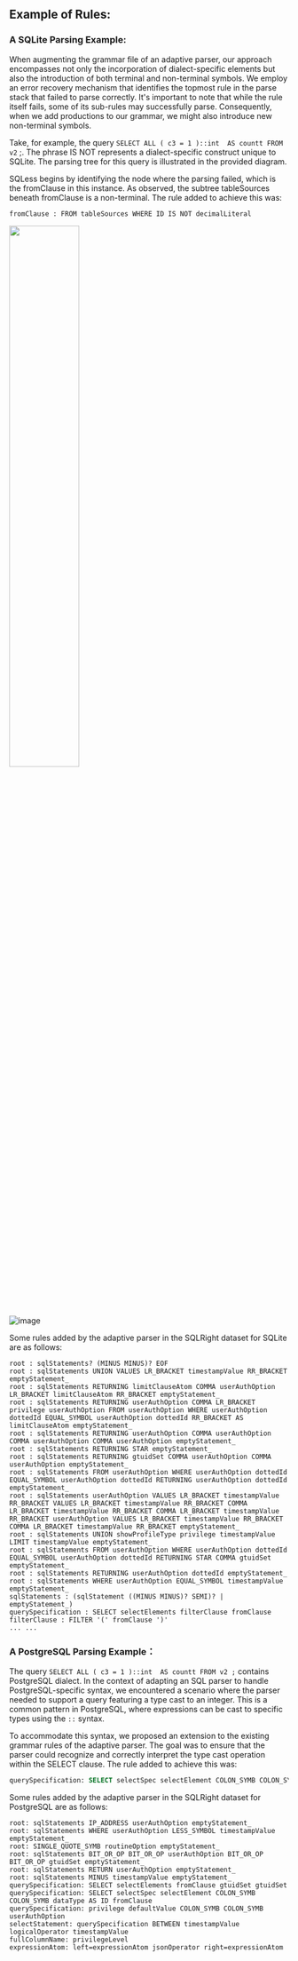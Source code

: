 ## Example of Rules:

### A SQLite Parsing Example:

When augmenting the grammar file of an adaptive parser, our approach encompasses not only the incorporation of dialect-specific elements but also the introduction of both terminal and non-terminal symbols. We employ an error recovery mechanism that identifies the topmost rule in the parse stack that failed to parse correctly. It's important to note that while the rule itself fails, some of its sub-rules may successfully parse. Consequently, when we add productions to our grammar, we might also introduce new non-terminal symbols.

Take, for example, the query `SELECT ALL ( c3 = 1 )::int  AS countt FROM v2` ;. The phrase IS NOT represents a dialect-specific construct unique to SQLite. The parsing tree for this query is illustrated in the provided diagram.

SQLess begins by identifying the node where the parsing failed, which is the fromClause in this instance. As observed, the subtree tableSources beneath fromClause is a non-terminal. The rule added to achieve this was:

```
fromClause : FROM tableSources WHERE ID IS NOT decimalLiteral
```

<img src="https://github.com/SQLess/Examples/assets/153704279/1a39f5c1-21a0-4418-a950-5fc5d022c337" width="50%" />

![image](https://github.com/SQLess/Examples/assets/153704279/1a39f5c1-21a0-4418-a950-5fc5d022c337)


Some rules added by the adaptive parser in the SQLRight dataset for SQLite are as follows:

```
root : sqlStatements? (MINUS MINUS)? EOF
root : sqlStatements UNION VALUES LR_BRACKET timestampValue RR_BRACKET emptyStatement_
root : sqlStatements RETURNING limitClauseAtom COMMA userAuthOption LR_BRACKET limitClauseAtom RR_BRACKET emptyStatement_
root : sqlStatements RETURNING userAuthOption COMMA LR_BRACKET privilege userAuthOption FROM userAuthOption WHERE userAuthOption dottedId EQUAL_SYMBOL userAuthOption dottedId RR_BRACKET AS limitClauseAtom emptyStatement_
root : sqlStatements RETURNING userAuthOption COMMA userAuthOption COMMA userAuthOption COMMA userAuthOption emptyStatement_
root : sqlStatements RETURNING STAR emptyStatement_
root : sqlStatements RETURNING gtuidSet COMMA userAuthOption COMMA userAuthOption emptyStatement_
root : sqlStatements FROM userAuthOption WHERE userAuthOption dottedId EQUAL_SYMBOL userAuthOption dottedId RETURNING userAuthOption dottedId emptyStatement_
root : sqlStatements userAuthOption VALUES LR_BRACKET timestampValue RR_BRACKET VALUES LR_BRACKET timestampValue RR_BRACKET COMMA LR_BRACKET timestampValue RR_BRACKET COMMA LR_BRACKET timestampValue RR_BRACKET userAuthOption VALUES LR_BRACKET timestampValue RR_BRACKET COMMA LR_BRACKET timestampValue RR_BRACKET emptyStatement_
root : sqlStatements UNION showProfileType privilege timestampValue LIMIT timestampValue emptyStatement_
root : sqlStatements FROM userAuthOption WHERE userAuthOption dottedId EQUAL_SYMBOL userAuthOption dottedId RETURNING STAR COMMA gtuidSet emptyStatement_
root : sqlStatements RETURNING userAuthOption dottedId emptyStatement_
root : sqlStatements WHERE userAuthOption EQUAL_SYMBOL timestampValue emptyStatement_
sqlStatements : (sqlStatement ((MINUS MINUS)? SEMI)? | emptyStatement_)
querySpecification : SELECT selectElements filterClause fromClause
filterClause : FILTER '(' fromClause ')'
... ...
```





### A PostgreSQL Parsing Example：

The query `SELECT ALL ( c3 = 1 )::int  AS countt FROM v2 ;` contains PostgreSQL dialect. In the context of adapting an SQL parser to handle PostgreSQL-specific syntax, we encountered a scenario where the parser needed to support a query featuring a type cast to an integer. This is a common pattern in PostgreSQL, where expressions can be cast to specific types using the `::` syntax.

To accommodate this syntax, we proposed an extension to the existing grammar rules of the adaptive parser. The goal was to ensure that the parser could recognize and correctly interpret the type cast operation within the SELECT clause. The rule added to achieve this was:

```sql
querySpecification: SELECT selectSpec selectElement COLON_SYMB COLON_SYMB dataType AS ID fromClause
```

Some rules added by the adaptive parser in the SQLRight dataset for PostgreSQL are as follows:

```
root: sqlStatements IP_ADDRESS userAuthOption emptyStatement_
root: sqlStatements WHERE userAuthOption LESS_SYMBOL timestampValue emptyStatement_
root: SINGLE_QUOTE_SYMB routineOption emptyStatement_
root: sqlStatements BIT_OR_OP BIT_OR_OP userAuthOption BIT_OR_OP BIT_OR_OP gtuidSet emptyStatement_
root: sqlStatements RETURN userAuthOption emptyStatement_
root: sqlStatements MINUS timestampValue emptyStatement_
querySpecification: SELECT selectElements fromClause gtuidSet gtuidSet
querySpecification: SELECT selectSpec selectElement COLON_SYMB COLON_SYMB dataType AS ID fromClause
querySpecification: privilege defaultValue COLON_SYMB COLON_SYMB userAuthOption
selectStatement: querySpecification BETWEEN timestampValue logicalOperator timestampValue
fullColumnName: privilegeLevel
expressionAtom: left=expressionAtom jsonOperator right=expressionAtom 
```



